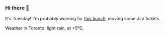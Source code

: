 ### Hi there :wave:

It's Tuesday! I'm probably working for [this bunch](https://github.com/kohofinancial), moving some Jira tickets.

Weather in Toronto: light rain, at +5°C.
